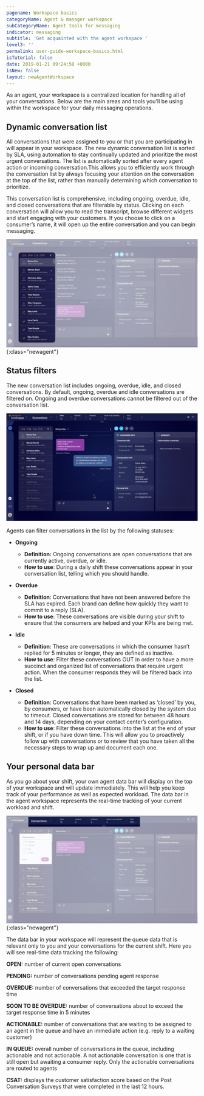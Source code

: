 ```yaml
---
pagename: Workspace basics
categoryName: Agent & manager workspace
subCategoryName: Agent tools for messaging
indicator: messaging
subtitle: 'Get acquainted with the agent workspace '
level3: ''
permalink: user-guide-workspace-basics.html
isTutorial: false
date: 2019-01-21 09:24:58 +0000
isNew: false
layout: newAgentWorkspace
---
```


As an agent, your workspace is a centralized location for handling all of your conversations. Below are the main areas and tools you'll be using within the workspace for your daily messaging operations. 

## Dynamic conversation list

All conversations that were assigned to you or that you are participating in will appear in your workspace. The new dynamic conversation list is sorted by SLA, using automation to stay continually updated and prioritize the most urgent conversations. The list is automatically sorted after every agent action or incoming conversation.This allows you to efficiently work through the conversation list by always focusing your attention on the conversation at the top of the list, rather than manually determining which conversation to prioritize. 

This conversation list is comprehensive, including ongoing, overdue, idle, and closed conversations that are filterable by status. Clicking on each conversation will allow you to read the transcript, browse different widgets and start engaging with your customers. If you choose to click on a consumer’s name, it will open up the entire conversation and you can begin messaging.

![image alt text](img/agentlist.jpg){:class="newagent"}

## Status filters

The new conversation list includes ongoing, overdue, idle, and closed conversations. By default, ongoing, overdue and idle conversations are filtered on. Ongoing and overdue conversations cannot be filtered out of the conversation list. 

![alt text](img/new-agent-workspace-gif-2.gif)

Agents can filter conversations in the list by the following statuses:

* **Ongoing**
    * **Definition:** Ongoing conversations are open conversations that are currently active, overdue, or idle.
    * **How to use**: During a daily shift these conversations appear in your conversation list, telling which you should handle.

* **Overdue**
    * **Definition**: Conversations that have not been answered before the SLA has expired. Each brand can define how quickly they want to commit to a reply (SLA). 
    * **How to use**: These conversations are visible during your shift to ensure that the consumers are helped and your KPIs are being met.

* **Idle**
    * **Definition**: These are conversations in which the consumer hasn’t replied for 5 minutes or longer, they are defined as inactive. 
    * **How to use**: Filter these conversations OUT in order to have a more succinct and organized list of conversations that require urgent action. When the consumer responds they will be filtered back into the list. 

* **Closed**
    * **Definition**: Conversations that have been marked as ‘closed’ by you, by consumers, or have been automatically closed by the system due to timeout. Closed conversations are stored for between 48 hours and 14 days, depending on your contact center’s configuration. 
    * **How to use**: Filter these conversations into the list at the end of your shift, or if you have down time. This will allow you to proactively follow up with conversations or to review that you have taken all the necessary steps to wrap up and document each one. 

## Your personal data bar

As you go about your shift, your own agent data bar will display on the top of your workspace and will update immediately. This will help you keep track of your performance as well as expected workload. The data bar in the agent workspace represents the real-time tracking of your current workload and shift.

![image alt text](img/databar.jpg){:class="newagent"}

The data bar in your workspace will represent the queue data that is relevant only to you and your conversations for the current shift. Here you will see real-time data tracking the following:

**OPEN:** number of current open conversations

**PENDING:** number of conversations pending agent response

**OVERDUE:** number of conversations that exceeded the target response time

**SOON TO BE OVERDUE:** number of conversations about to exceed the target response time in 5 minutes

**ACTIONABLE:** number of conversations that are waiting to be assigned to an agent in the queue and have an immediate action (e.g. reply to a waiting customer)

**IN QUEUE:** overall number of conversations in the queue, including actionable and not actionable. A not actionable conversation is one that is still open but awaiting a consumer reply. Only the actionable conversations are routed to agents

**CSAT:** displays the customer satisfaction score based on the Post Conversation Surveys that were completed in the last 12 hours.
